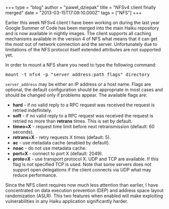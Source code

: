 +++
type = "blog"
author = "paweł_dziepak"
title = "NFSv4 client finally merged"
date = "2013-03-15T17:09:10.000Z"
tags = ["NFS"]
+++

<p>Earlier this week NFSv4 client I have been working on during the last year Google Summer of Code has been merged into the main Haiku repository and is now available in nightly images. The client supports all caching mechanisms available in the version 4 of NFS what means that it can get the most out of network connection and the server. Unfortunately due to limitations of the NFS protocol itself extended attributes are not supported yet.</p>
<!--break-->
<p>In order to mount a NFS share you need to type the following command:</p>
<pre>mount -t nfs4 -p "server_address:path flags" directory</pre>
<p><code>server_address</code> may be either an IP address or a host name. Flags are optional, the default configuration should be appropriate in most cases and should be changed only if problems appear. The available flags are:</p>
<ul>
<li><b>hard</b> - if no valid reply to a RPC request was received the request is retried indefinitely.</li>
<li><b>soft</b> - if no valid reply to a RPC request was received the request is retried no more than <b>retrans</b> times. This is set by default.</li>
<li><b>timeo=X</b> - request time limit before next retransmission (default: 60 seconds).</li>
<li><b>retrans=X</b> - retry requests X times (default: 5).</li>
<li><b>ac</b> - use metadata cache (enabled by default).</li>
<li><b>noac</b> - do not use metadata cache.</li>
<li><b>port=X</b> - connect to port X (default: 2049).</li>
<li><b>proto=X</b> - use transport protocol X. UDP and TCP are available. If this flag is not specified TCP is used. Note that some servers does not support open delegations if the client connects via UDP what may reduce performance.</li>
</ul>
<p>Since the NFS client requires now much less attention than earlier, I have concentrated on data execution prevention (DEP) and address space layout randomization (ASLR). This two features when enabled will make exploiting vulnerabilities in any Haiku application significantly harder.</p>